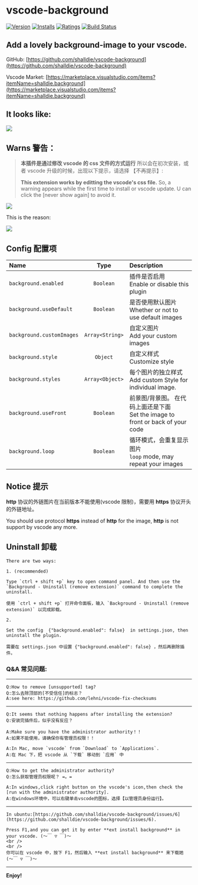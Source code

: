 # vscode-background

[![Version](https://vsmarketplacebadge.apphb.com/version/shalldie.background.svg?style=flat-square&logo=visual-studio-code)](https://marketplace.visualstudio.com/items?itemName=shalldie.background)
[![Installs](https://vsmarketplacebadge.apphb.com/installs/shalldie.background.svg?style=flat-square)](https://marketplace.visualstudio.com/items?itemName=shalldie.background)
[![Ratings](https://vsmarketplacebadge.apphb.com/rating/shalldie.background.svg?style=flat-square)](https://vsmarketplacebadge.apphb.com/rating/shalldie.background.svg)
[![Build Status](https://img.shields.io/github/workflow/status/shalldie/vscode-background/ci?label=build&logo=github&style=flat-square)](https://github.com/shalldie/vscode-background/actions)

## Add a lovely background-image to your vscode.

GitHub: [https://github.com/shalldie/vscode-background](https://github.com/shalldie/vscode-background)

Vscode Market: [https://marketplace.visualstudio.com/items?itemName=shalldie.background](https://marketplace.visualstudio.com/items?itemName=shalldie.background)

## It looks like:

![](https://user-images.githubusercontent.com/9987486/40583705-7105dda8-61c6-11e8-935a-3c5d475a1eb1.gif)

## Warns 警告：

> **本插件是通过修改 vscode 的 css 文件的方式运行**
> 所以会在初次安装，或者 vscode 升级的时候，出现以下提示，请选择 【不再提示】:
>
> **This extension works by editting the vscode's css file.**
> So, a warning appears while the first time to install or vscode update. U can click the [never show again] to avoid it.

![](https://user-images.githubusercontent.com/9987486/40583926-b1fb5398-61ca-11e8-8271-4ac650d158d3.png)

This is the reason:

![](https://user-images.githubusercontent.com/9987486/40583775-91d4c8d6-61c7-11e8-9048-8c5538a32399.png)

## Config 配置项

| Name                      |      Type       | Description                                                                         |
| :------------------------ | :-------------: | :---------------------------------------------------------------------------------- |
| `background.enabled`      |    `Boolean`    | 插件是否启用 <br> Enable or disable this plugin                                     |
| `background.useDefault`   |    `Boolean`    | 是否使用默认图片 <br> Whether or not to use default images                          |
| `background.customImages` | `Array<String>` | 自定义图片 <br> Add your custom images                                              |
| `background.style`        |    `Object`     | 自定义样式 <br> Customize style                                                     |
| `background.styles`       | `Array<Object>` | 每个图片的独立样式 <br> Add custom Style for individual image.                      |
| `background.useFront`     |    `Boolean`    | 前景图/背景图。 在代码上面还是下面 <br> Set the image to front or back of your code |
| `background.loop`         |    `Boolean`    | 循环模式，会重复显示图片 <br> `loop` mode, may repeat your images                   |

## Notice 提示

**http** 协议的外链图片在当前版本不能使用(vscode 限制)，需要用 **https** 协议开头的外链地址。

You should use protocol **https** instead of **http** for the image, **http** is not support by vscode any more.

## Uninstall 卸载

    There are two ways:

    1. (recommended)

    Type `ctrl + shift +p` key to open command panel. And then use the `Background - Uninstall (remove extension)` command to complete the uninstall.

    使用 `ctrl + shift +p` 打开命令面板，输入 `Background - Uninstall (remove extension)` 以完成卸载。

    2.

    Set the config  {"background.enabled": false}  in settings.json, then uninstall the plugin.

    需要在 settings.json 中设置 {"background.enabled": false} ，然后再删除插件。

### Q&A 常见问题:

---

    Q:How to remove [unsupported] tag?
    Q:怎么去除顶部的[不受信任]的标志？
    A:see here: https://github.com/lehni/vscode-fix-checksums

---

    Q:It seems that nothing happens after installing the extension?
    Q:安装完插件后，似乎没有反应？

    A:Make sure you have the administrator authority！！
    A:如果不能使用，请确保你有管理员权限！！

    A:In Mac, move `vscode` from `Download` to `Applications`.
    A:在 Mac 下，把 vscode 从 `下载` 移动到 `应用` 中

---

    Q:How to get the administrator authority?
    Q:怎么获取管理员权限呢？ =。=

    A:In windows,click right button on the vscode's icon,then check the [run with the administrator authority].
    A:在windows环境中，可以右键单击vscode的图标，选择【以管理员身份运行】。

---

    In ubuntu:[https://github.com/shalldie/vscode-background/issues/6](https://github.com/shalldie/vscode-background/issues/6).

    Press F1,and you can get it by enter **ext install background** in your vscode. (～￣ ▽ ￣)～
    <br />
    <br />
    你可以在 vscode 中，按下 F1，然后输入 **ext install background** 来下载她 (～￣ ▽ ￣)～

---

**Enjoy!**
